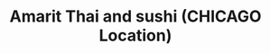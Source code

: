---
layout: place
title: Amarit Thai and sushi (CHICAGO Location)
permalink: /illinois/chicago/amarit-thai-and-sushi-chicago-location.html
stateAbbr: IL
stateName: Illinois
cityName: Chicago
seo:
  type: restaurant
  links: http://www.amaritthai.com/
place_id: ChIJS1pmk5csDogRliHY-TThIvE
photos:
  - name: >-
      places/ChIJS1pmk5csDogRliHY-TThIvE/photos/AeeoHcI9u6D2r1prl2fIzAw2baX0K1CaKsBDoWa_J9fTSTxRvhy1Pv_Px0QhH23-6OkVgJssh36cnTrf6ex8jGqlEgkcu3Z6Yw0Xqvb9L8cNMxBkE4_aqwPg7-bFaoUKPy-SIUUgoHgy_eJclsVyKhr2bLJ8L7Q8nBzTDvwczzO-HBftNlULgnaf5k4M3roF7QTe_w6y797hLUEoSZdtQ6Vrf6YQ8o08QoXcmK3_pWbrXYygtWQ0TzqH09kFv67Bteh-oyw4zX8KDEaDM8roSqdzTqG4o-8WqQsdJ5671DR1Q60mqQ
    widthPx: 2578
    heightPx: 1472
    authorAttributions:
      - displayName: Amarit Thai and sushi (CHICAGO Location)
        uri: https://maps.google.com/maps/contrib/112678333078175820404
        photoUri: >-
          https://lh3.googleusercontent.com/a-/ALV-UjVOlb2qH_J9u_ORXCKDEgLidxihxxrsilXH_49U-o749aH0SCA=s100-p-k-no-mo
    flagContentUri: >-
      https://www.google.com/local/imagery/report/?cb_client=maps_api_places.places_api&image_key=!1e10!2sAF1QipOfwrim3KVs9k_Sf4ejCsTSrXEojTPgo3XdP-Ao&hl=en-US
    googleMapsUri: >-
      https://www.google.com/maps/place//data=!3m4!1e2!3m2!1sAF1QipOfwrim3KVs9k_Sf4ejCsTSrXEojTPgo3XdP-Ao!2e10!4m2!3m1!1s0x880e2c9793665a4b:0xf122e134f9d82196
  - name: >-
      places/ChIJS1pmk5csDogRliHY-TThIvE/photos/AeeoHcK233rhUKLW6uRAl_n6PJrQr8HQoPZAdOKr9xg6m7gV84dmzAu7Ez_6yh8vRFKica5reIvlPfaTcrL6ByjctPGA0k5hFlb7x5s0VCO2FO9B2mSwYNhLKVYuao6fIeJwkeb-pjlgecYvSsWMNrFkHvwE68ddJIumUc9bMFFm4Pz_1k0QaHVcGEVLt6IgyA2GpltbMl-VTSetOUbTbUq2ZVTdD_llQracAv7bTeev2myUtJpbPv-ux5xO9PKgyvJkZGzdtn8TOtkNVFYt4mdk4K5XwTbKPrNxE8hSiytAUXK_tQ
    widthPx: 4800
    heightPx: 3200
    authorAttributions:
      - displayName: Amarit Thai and sushi (CHICAGO Location)
        uri: https://maps.google.com/maps/contrib/112678333078175820404
        photoUri: >-
          https://lh3.googleusercontent.com/a-/ALV-UjVOlb2qH_J9u_ORXCKDEgLidxihxxrsilXH_49U-o749aH0SCA=s100-p-k-no-mo
    flagContentUri: >-
      https://www.google.com/local/imagery/report/?cb_client=maps_api_places.places_api&image_key=!1e10!2sAF1QipNZ6LIfBPMW19lWgV84vfO1gc0ccsfEc3BYCChO&hl=en-US
    googleMapsUri: >-
      https://www.google.com/maps/place//data=!3m4!1e2!3m2!1sAF1QipNZ6LIfBPMW19lWgV84vfO1gc0ccsfEc3BYCChO!2e10!4m2!3m1!1s0x880e2c9793665a4b:0xf122e134f9d82196
  - name: >-
      places/ChIJS1pmk5csDogRliHY-TThIvE/photos/AeeoHcJ-LDtOH6BCks7JPZqHqSn2r04tC7Xnq6P5Vvlc9Sy98Mek74WXhnkhvZyLAzWKDd_jdhHtrIvNbrYDb1rChykVIfiRrm9T9qEGkoPxiZO1wgaRvnWy74Af-J5YnyeCl938FE7ZV6GLX0wOOAMs78XW-2nrkFr59SFPI__CkliFK1-w2XaQF9mjRHs-iq-FBtP6LziTEsbvahU6XmcNa1sO0qCoCDMg6sJv-xpBb1f8ivn8qtVO_s7LXgrIDhgplAyMId4MwBE8UU4ORtu5aHQz-AENWUixNmlFohUbKlD4jw
    widthPx: 4800
    heightPx: 3200
    authorAttributions:
      - displayName: Amarit Thai and sushi (CHICAGO Location)
        uri: https://maps.google.com/maps/contrib/112678333078175820404
        photoUri: >-
          https://lh3.googleusercontent.com/a-/ALV-UjVOlb2qH_J9u_ORXCKDEgLidxihxxrsilXH_49U-o749aH0SCA=s100-p-k-no-mo
    flagContentUri: >-
      https://www.google.com/local/imagery/report/?cb_client=maps_api_places.places_api&image_key=!1e10!2sAF1QipPkX3j1rVHdvMh7f4NS7jfoEwTDbEFjNRbmDxpm&hl=en-US
    googleMapsUri: >-
      https://www.google.com/maps/place//data=!3m4!1e2!3m2!1sAF1QipPkX3j1rVHdvMh7f4NS7jfoEwTDbEFjNRbmDxpm!2e10!4m2!3m1!1s0x880e2c9793665a4b:0xf122e134f9d82196
  - name: >-
      places/ChIJS1pmk5csDogRliHY-TThIvE/photos/AeeoHcIKmvM9XWBPKDfLCXTxzEcyhY9UAwOaQaaokoMGky-09u_sBAgylUb7UqI1xyfIdHpmhCS7l-80mHmxbCkoGd2SpSiQJ6xVe_VSopc6U5otWPC52EjTax0-hYp5eV0Xiypj9BUixC6xa4zhd6Vdr5wRBrHP8n6MaQ3_NtXonCy28bixt2KBQ_zHT_iMSrPP-KstgZ_IBq9ygYCnyRRuVeQpoXjY19vsAEwDkDe6eRBiQx69F_iz6xGupm8j_iraHsYxU0HobazYEu4FJ4x96w9WprdMGBVDIx4b5yCcgDilkg
    widthPx: 4800
    heightPx: 3200
    authorAttributions:
      - displayName: Amarit Thai and sushi (CHICAGO Location)
        uri: https://maps.google.com/maps/contrib/112678333078175820404
        photoUri: >-
          https://lh3.googleusercontent.com/a-/ALV-UjVOlb2qH_J9u_ORXCKDEgLidxihxxrsilXH_49U-o749aH0SCA=s100-p-k-no-mo
    flagContentUri: >-
      https://www.google.com/local/imagery/report/?cb_client=maps_api_places.places_api&image_key=!1e10!2sAF1QipP2IK8QvA2hZNgDhqTd4VIn_J8kryvICLJxd1HI&hl=en-US
    googleMapsUri: >-
      https://www.google.com/maps/place//data=!3m4!1e2!3m2!1sAF1QipP2IK8QvA2hZNgDhqTd4VIn_J8kryvICLJxd1HI!2e10!4m2!3m1!1s0x880e2c9793665a4b:0xf122e134f9d82196
  - name: >-
      places/ChIJS1pmk5csDogRliHY-TThIvE/photos/AeeoHcJCsrH2-iwXRw1-Zx3vifAy8G2jYNb1LxvJVfg7BFdhCXox6alDEo5vnl-V0kIxJkiOWS4pOXnPnbBy-2fWFLpa36BRF7ve0eEk8EzkOgklZ0Jltut0FDPo3hx2_RagHyzt7ZSz5J95HLPYOhbD37jZSndlm97IZLjM9uYjgrhloqOsR370pC7RDKstjwtC9tVDCyxTUo61xnpG-ch-oOQeHNHf-8Gu1Kj4OqWWohcGRLpb9ntcGjMM7SWa_aDnYhrFWNhhXlod9EEtilRGcLbGPUoNIO5qM0Cd-k3EE4JeBg
    widthPx: 4800
    heightPx: 3200
    authorAttributions:
      - displayName: Amarit Thai and sushi (CHICAGO Location)
        uri: https://maps.google.com/maps/contrib/112678333078175820404
        photoUri: >-
          https://lh3.googleusercontent.com/a-/ALV-UjVOlb2qH_J9u_ORXCKDEgLidxihxxrsilXH_49U-o749aH0SCA=s100-p-k-no-mo
    flagContentUri: >-
      https://www.google.com/local/imagery/report/?cb_client=maps_api_places.places_api&image_key=!1e10!2sAF1QipPYP4kLAPpLsvdnL3Korwsz3ykJW_Y4xaAViXG5&hl=en-US
    googleMapsUri: >-
      https://www.google.com/maps/place//data=!3m4!1e2!3m2!1sAF1QipPYP4kLAPpLsvdnL3Korwsz3ykJW_Y4xaAViXG5!2e10!4m2!3m1!1s0x880e2c9793665a4b:0xf122e134f9d82196
  - name: >-
      places/ChIJS1pmk5csDogRliHY-TThIvE/photos/AeeoHcJv1ucnRNDXIYcc2T5oIoTm5zlnGWoQe-bXgoh9Dkzbu_5152ETIt_1q4jghW-RCCS7pjz8qGr-_d6NmUV46wWeBl_Wr3jrFfJ-zwJxH8gksWXNt1z3IJ5jCRKGyNi-U7XKdXCS52ENElAUL5GsWTgIZvRVYYUAz64eKlR7-GOY3flGyfKp1mQLl6C_Mrymgo4NSGswDz4-3dVZ-TR2lomFSZT7Wxw8Ib6Ywm3lPY2h-DnPwonlmTUijAhzzdmnceqAEMW9EEL4MFS8x_LNO3_bCKmYhr0frCznGGB7ZBc6tQ
    widthPx: 4800
    heightPx: 3200
    authorAttributions:
      - displayName: Amarit Thai and sushi (CHICAGO Location)
        uri: https://maps.google.com/maps/contrib/112678333078175820404
        photoUri: >-
          https://lh3.googleusercontent.com/a-/ALV-UjVOlb2qH_J9u_ORXCKDEgLidxihxxrsilXH_49U-o749aH0SCA=s100-p-k-no-mo
    flagContentUri: >-
      https://www.google.com/local/imagery/report/?cb_client=maps_api_places.places_api&image_key=!1e10!2sAF1QipPjZ-yBVqny1GZkV4gs9BNAVibV4CpZt1sKK9Dx&hl=en-US
    googleMapsUri: >-
      https://www.google.com/maps/place//data=!3m4!1e2!3m2!1sAF1QipPjZ-yBVqny1GZkV4gs9BNAVibV4CpZt1sKK9Dx!2e10!4m2!3m1!1s0x880e2c9793665a4b:0xf122e134f9d82196
  - name: >-
      places/ChIJS1pmk5csDogRliHY-TThIvE/photos/AeeoHcK_Ngk9Cz25Cv8-ouoR49Nb2Jdgrplw2MlrdpWISbWjjVoc15RFthb26boQOEy2-7aSlzCU4OALz8ddPbbTuOtKMkNYAZrVgFGGQY6gd8-j6COoZpvBbADMJ8Q3C1izhrGzXG9e4W-75JOCH2GW2TDKFCIF02GW2M0NKYUJIXGp-8KCHOUsCKbCvWRo7XcV2LhcqKUhMeUPALjwaDer2pdjiFgyPhL5RG_EIXHGQWWiKWW3cNVDIioMPU7z3v4MvjWzWmwB0UTOOlg0wNkFBdZtZmjdD9n2OCgmxvf_HACyXw
    widthPx: 4800
    heightPx: 3200
    authorAttributions:
      - displayName: Amarit Thai and sushi (CHICAGO Location)
        uri: https://maps.google.com/maps/contrib/112678333078175820404
        photoUri: >-
          https://lh3.googleusercontent.com/a-/ALV-UjVOlb2qH_J9u_ORXCKDEgLidxihxxrsilXH_49U-o749aH0SCA=s100-p-k-no-mo
    flagContentUri: >-
      https://www.google.com/local/imagery/report/?cb_client=maps_api_places.places_api&image_key=!1e10!2sAF1QipOJ6KQDcN9cq8XbX6BAXSvCsR4aAhylDaBh5-Z3&hl=en-US
    googleMapsUri: >-
      https://www.google.com/maps/place//data=!3m4!1e2!3m2!1sAF1QipOJ6KQDcN9cq8XbX6BAXSvCsR4aAhylDaBh5-Z3!2e10!4m2!3m1!1s0x880e2c9793665a4b:0xf122e134f9d82196
  - name: >-
      places/ChIJS1pmk5csDogRliHY-TThIvE/photos/AeeoHcLpoHbyWeVZCTjf3veCqiGKhD5qn1GlS_0mRcR9PbnUC9A-tIHU_dyXTDB4FEjVuYCOfTnB6yRSA_4nf6Xy9SsYav3y5mlhpuPexmkKfkrvTIpDlYZiL1-ZKkk3f3sPfUNlvPqPzmAN-YeRtaRVt0RqQd8ozrn9kkbga6MIExfGXQcOvlTMvsIYY2v5GAUWqSkBd2Z9h2vbVpF0d6I0yNwaksCQWwPIj4O3Dr5pQQHGUC2xleBECnigvFuMSquiVztSBjd9xyQZqfryQfo5hCJHptPsO6L2NafGK3e7xfQgqw
    widthPx: 4800
    heightPx: 3200
    authorAttributions:
      - displayName: Amarit Thai and sushi (CHICAGO Location)
        uri: https://maps.google.com/maps/contrib/112678333078175820404
        photoUri: >-
          https://lh3.googleusercontent.com/a-/ALV-UjVOlb2qH_J9u_ORXCKDEgLidxihxxrsilXH_49U-o749aH0SCA=s100-p-k-no-mo
    flagContentUri: >-
      https://www.google.com/local/imagery/report/?cb_client=maps_api_places.places_api&image_key=!1e10!2sAF1QipPgLm_fzWKJbrPP1V5rvYGhQpzBEASfv1Ah942w&hl=en-US
    googleMapsUri: >-
      https://www.google.com/maps/place//data=!3m4!1e2!3m2!1sAF1QipPgLm_fzWKJbrPP1V5rvYGhQpzBEASfv1Ah942w!2e10!4m2!3m1!1s0x880e2c9793665a4b:0xf122e134f9d82196
  - name: >-
      places/ChIJS1pmk5csDogRliHY-TThIvE/photos/AeeoHcJaxu08cpRFPS6lu2hdzPnRhzhqQD4Q9_FV_gRgwVzCnyryRrnbTdhjQPkM3sUdeja1nc74FyRFyfhhdEeMVxzIi7gIypG0aIcg8JcqABWORG-ErkmyNiJLWiWfocN3laQByKkbbnUfYRS1oiz0RK8i8lHoH-7CFWIsqTVxxj_xGo0J_vF0WfPEC9xhNXhF7k-kOmsVlWOx5SnrxGs8cuVKtZe8wA5AV3R5b92Lyc8ZdqUSP-tj9nRi3Xn9xmDyIgKKXX8aBB11ktV1UJPnoGRVneveWaqmGGXoik5KQ-LtZQ
    widthPx: 4800
    heightPx: 3200
    authorAttributions:
      - displayName: Amarit Thai and sushi (CHICAGO Location)
        uri: https://maps.google.com/maps/contrib/112678333078175820404
        photoUri: >-
          https://lh3.googleusercontent.com/a-/ALV-UjVOlb2qH_J9u_ORXCKDEgLidxihxxrsilXH_49U-o749aH0SCA=s100-p-k-no-mo
    flagContentUri: >-
      https://www.google.com/local/imagery/report/?cb_client=maps_api_places.places_api&image_key=!1e10!2sAF1QipPmlRImO7sgHk_ke69ocLxCRZKenWtD_QWB0aWG&hl=en-US
    googleMapsUri: >-
      https://www.google.com/maps/place//data=!3m4!1e2!3m2!1sAF1QipPmlRImO7sgHk_ke69ocLxCRZKenWtD_QWB0aWG!2e10!4m2!3m1!1s0x880e2c9793665a4b:0xf122e134f9d82196
  - name: >-
      places/ChIJS1pmk5csDogRliHY-TThIvE/photos/AeeoHcLmk8Pn64pBldcDNpBatLFPjSAv8GLxpOS7z0GsIGWPDIfp4JelpjnNpiY0zgmEXe_WQoQ5f96JHANgXPf3WcPtFUhMUubK0mxnNOHfuS3cvfeAZYrqmlXfecsFY3ryfY64hXHCPYXWw7Z-MRysBDgeCu5AZRDiBUECLpSwSi8u32ELYs6KIFnYnY3i8w0ZB5d_CCP1ASWjmFZypfx11BDjD1MJhjsZ35IiKVy9EDhdlPz6dWTjG_muB42FJstsuRO0NVTDwNKUz33K8y9RWwaSbEP_9jLFYkQOyavamN97P44PsMwyC0VMcJolTD_l_68q6CMO9rE_2aqlw2Tkb8p6ekUMt73F2HOPo2Gcd_LwkmOmTsCVjSjP0Dr16awTKlL1jebeBXLFEtdKTj8NrFHV6U6V4Q-i0LLGNn-7Sip24Sw
    widthPx: 4080
    heightPx: 3072
    authorAttributions:
      - displayName: Elisa Ferrante
        uri: https://maps.google.com/maps/contrib/110594561496184843718
        photoUri: >-
          https://lh3.googleusercontent.com/a-/ALV-UjXu_fMpeGyUnUW4CY-ax5MsX5NNHR8wl91cknbcKvsvXcU29KZq=s100-p-k-no-mo
    flagContentUri: >-
      https://www.google.com/local/imagery/report/?cb_client=maps_api_places.places_api&image_key=!1e10!2sCIHM0ogKEICAgICXxPeS_wE&hl=en-US
    googleMapsUri: >-
      https://www.google.com/maps/place//data=!3m4!1e2!3m2!1sCIHM0ogKEICAgICXxPeS_wE!2e10!4m2!3m1!1s0x880e2c9793665a4b:0xf122e134f9d82196
address: 600 S Dearborn St, Chicago, IL 60605, USA
street: 600 S Dearborn St
city: Chicago
state: IL
zip: '60605'
country: USA
neighborhood: Chicago Loop
latitude: '41.874250'
longitude: '-87.629409'
accessibility_options:
  wheelchairAccessibleParking: false
  wheelchairAccessibleEntrance: true
  wheelchairAccessibleRestroom: true
  wheelchairAccessibleSeating: true
business_status: OPERATIONAL
name: Amarit Thai and sushi (CHICAGO Location)
google_maps_links:
  directionsUri: >-
    https://www.google.com/maps/dir//''/data=!4m7!4m6!1m1!4e2!1m2!1m1!1s0x880e2c9793665a4b:0xf122e134f9d82196!3e0
  placeUri: https://maps.google.com/?cid=17375697929995035030
  writeAReviewUri: >-
    https://www.google.com/maps/place//data=!4m3!3m2!1s0x880e2c9793665a4b:0xf122e134f9d82196!12e1
  reviewsUri: >-
    https://www.google.com/maps/place//data=!4m4!3m3!1s0x880e2c9793665a4b:0xf122e134f9d82196!9m1!1b1
  photosUri: >-
    https://www.google.com/maps/place//data=!4m3!3m2!1s0x880e2c9793665a4b:0xf122e134f9d82196!10e5
primary_type: Thai Restaurant
opening_hours:
  regular: null
  current: null
secondary_opening_hours:
  regular:
    weekdayDescriptions: null
    type: null
  current:
    weekdayDescriptions: null
    type: null
phone: (312) 939-1179
price_level: PRICE_LEVEL_MODERATE
price_range: $10 &ndash; $20
rating: '4.1'
rating_count: 0
website: http://www.amaritthai.com/
description: >-
  Discover Amarit Thai and Sushi in Chicago, IL$$$Amarit Thai and Sushi in
  Chicago, IL, is a welcoming spot for those seeking authentic Thai flavors
  blended with fresh sushi options, making it a go-to for Japanese-inspired
  dining in the heart of the city. This modestly decorated eatery features a
  casual atmosphere with traditional Thai elements, offering classic dishes
  alongside creative fusions that highlight bold tastes and quality ingredients.
  Visitors can enjoy a variety of Thai standards and a few Chinese-inspired
  entrees, all served in a space that's perfect for a relaxed meal after
  exploring the bustling streets. The menu includes fresh sushi rolls that pair
  well with flavorful curries, appealing to anyone searching for top-rated Thai
  or sushi places near me. With options like wheelchair-accessible seating and a
  focus on moderate pricing, it's an accessible choice for a satisfying dining
  experience in the Chicago Loop neighborhood.
generative_summary: >-
  Discover Amarit Thai and Sushi in Chicago, IL$$$Amarit Thai and Sushi in
  Chicago, IL, is a welcoming spot for those seeking authentic Thai flavors
  blended with fresh sushi options, making it a go-to for Japanese-inspired
  dining in the heart of the city. This modestly decorated eatery features a
  casual atmosphere with traditional Thai elements, offering classic dishes
  alongside creative fusions that highlight bold tastes and quality ingredients.
  Visitors can enjoy a variety of Thai standards and a few Chinese-inspired
  entrees, all served in a space that's perfect for a relaxed meal after
  exploring the bustling streets. The menu includes fresh sushi rolls that pair
  well with flavorful curries, appealing to anyone searching for top-rated Thai
  or sushi places near me. With options like wheelchair-accessible seating and a
  focus on moderate pricing, it's an accessible choice for a satisfying dining
  experience in the Chicago Loop neighborhood.
generative_disclosure: Summarized by AI using the Grok-3-Mini model.
reviews:
  - name: >-
      places/ChIJS1pmk5csDogRliHY-TThIvE/reviews/ChdDSUhNMG9nS0VJQ0FnTUNRcDhqc3RRRRAB
    relativePublishTimeDescription: a month ago
    rating: 5
    text:
      text: >-
        Tried this place on a whim; so delicious! The mild curry chicken (yellow
        curry) was packed with meat and potatoes and had incredible flavor.
        Prices are very reasonable and they have some bubble tea!
      languageCode: en
    originalText:
      text: >-
        Tried this place on a whim; so delicious! The mild curry chicken (yellow
        curry) was packed with meat and potatoes and had incredible flavor.
        Prices are very reasonable and they have some bubble tea!
      languageCode: en
    authorAttribution:
      displayName: Koios D
      uri: https://www.google.com/maps/contrib/109720262187607341551/reviews
      photoUri: >-
        https://lh3.googleusercontent.com/a-/ALV-UjURNuuT5yWqisPZXCRLtddbAmP-zbAcSr-zMWiIXo33ahfw00t5=s128-c0x00000000-cc-rp-mo
    publishTime: '2025-03-07T15:12:42.047593Z'
    flagContentUri: >-
      https://www.google.com/local/review/rap/report?postId=ChdDSUhNMG9nS0VJQ0FnTUNRcDhqc3RRRRAB&d=17924085&t=1
    googleMapsUri: >-
      https://www.google.com/maps/reviews/data=!4m6!14m5!1m4!2m3!1sChdDSUhNMG9nS0VJQ0FnTUNRcDhqc3RRRRAB!2m1!1s0x880e2c9793665a4b:0xf122e134f9d82196
  - name: >-
      places/ChIJS1pmk5csDogRliHY-TThIvE/reviews/ChdDSUhNMG9nS0VJQ0FnTUNJMmM3Z293RRAB
    relativePublishTimeDescription: a week ago
    rating: 5
    text:
      text: >-
        Checked out Amarit Thai and Sushi over on Dearborn the other night.
        Started with the Crab Rangoon – crispy and packed with flavor. For the
        main, went with the Pad See Eiw with chicken; noodles had that perfect
        chew, and the seasoning hit the spot. Also grabbed a Spicy Tuna Maki
        roll – fresh and had just the right kick. All in, spent about $40 before
        tip. Solid spot when you're craving Thai in the South Loop.​
      languageCode: en
    originalText:
      text: >-
        Checked out Amarit Thai and Sushi over on Dearborn the other night.
        Started with the Crab Rangoon – crispy and packed with flavor. For the
        main, went with the Pad See Eiw with chicken; noodles had that perfect
        chew, and the seasoning hit the spot. Also grabbed a Spicy Tuna Maki
        roll – fresh and had just the right kick. All in, spent about $40 before
        tip. Solid spot when you're craving Thai in the South Loop.​
      languageCode: en
    authorAttribution:
      displayName: Hailey Brown
      uri: https://www.google.com/maps/contrib/115156023908139032725/reviews
      photoUri: >-
        https://lh3.googleusercontent.com/a/ACg8ocItMDxXctkzXILz9tdW_65yRQjYwkB7zulk8vCLTUZI0BRcFQ=s128-c0x00000000-cc-rp-mo-ba2
    publishTime: '2025-04-03T08:33:28.929003Z'
    flagContentUri: >-
      https://www.google.com/local/review/rap/report?postId=ChdDSUhNMG9nS0VJQ0FnTUNJMmM3Z293RRAB&d=17924085&t=1
    googleMapsUri: >-
      https://www.google.com/maps/reviews/data=!4m6!14m5!1m4!2m3!1sChdDSUhNMG9nS0VJQ0FnTUNJMmM3Z293RRAB!2m1!1s0x880e2c9793665a4b:0xf122e134f9d82196
  - name: >-
      places/ChIJS1pmk5csDogRliHY-TThIvE/reviews/ChdDSUhNMG9nS0VJQ0FnSURIOWFDSHdnRRAB
    relativePublishTimeDescription: 6 months ago
    rating: 5
    text:
      text: >-
        This is a great Thai restaurant, and I'm particular about my Thai. While
        visiting Chicago, my wife and I stumbled upon Amarit and were pleasantly
        surprised with the selections and overall flavor. The fried mixed
        vegetables are a must-try! We will be returning on our next weekend
        getaway to the Chi.
      languageCode: en
    originalText:
      text: >-
        This is a great Thai restaurant, and I'm particular about my Thai. While
        visiting Chicago, my wife and I stumbled upon Amarit and were pleasantly
        surprised with the selections and overall flavor. The fried mixed
        vegetables are a must-try! We will be returning on our next weekend
        getaway to the Chi.
      languageCode: en
    authorAttribution:
      displayName: joseph neal
      uri: https://www.google.com/maps/contrib/100476368423153507801/reviews
      photoUri: >-
        https://lh3.googleusercontent.com/a/ACg8ocJLyXlnqgBFHPvNYxV5R9HaU7iipBPp9pizwSXf5QxfxTqszQ=s128-c0x00000000-cc-rp-mo-ba4
    publishTime: '2024-09-18T16:53:06.047525Z'
    flagContentUri: >-
      https://www.google.com/local/review/rap/report?postId=ChdDSUhNMG9nS0VJQ0FnSURIOWFDSHdnRRAB&d=17924085&t=1
    googleMapsUri: >-
      https://www.google.com/maps/reviews/data=!4m6!14m5!1m4!2m3!1sChdDSUhNMG9nS0VJQ0FnSURIOWFDSHdnRRAB!2m1!1s0x880e2c9793665a4b:0xf122e134f9d82196
  - name: >-
      places/ChIJS1pmk5csDogRliHY-TThIvE/reviews/ChdDSUhNMG9nS0VJQ0FnTUN3cnJXYnlBRRAB
    relativePublishTimeDescription: 3 weeks ago
    rating: 5
    text:
      text: >-
        Highly recommend the seafood salad and the  Panang curry! Equally fresh
        and savory
      languageCode: en
    originalText:
      text: >-
        Highly recommend the seafood salad and the  Panang curry! Equally fresh
        and savory
      languageCode: en
    authorAttribution:
      displayName: Adam
      uri: https://www.google.com/maps/contrib/100858656645945444520/reviews
      photoUri: >-
        https://lh3.googleusercontent.com/a-/ALV-UjV-mTgGx3cw4qeKX_rBhrh_w2i1SDklqDhnPJwD8VmY2_SAHb4s1w=s128-c0x00000000-cc-rp-mo-ba5
    publishTime: '2025-03-19T00:21:58.590482Z'
    flagContentUri: >-
      https://www.google.com/local/review/rap/report?postId=ChdDSUhNMG9nS0VJQ0FnTUN3cnJXYnlBRRAB&d=17924085&t=1
    googleMapsUri: >-
      https://www.google.com/maps/reviews/data=!4m6!14m5!1m4!2m3!1sChdDSUhNMG9nS0VJQ0FnTUN3cnJXYnlBRRAB!2m1!1s0x880e2c9793665a4b:0xf122e134f9d82196
  - name: >-
      places/ChIJS1pmk5csDogRliHY-TThIvE/reviews/ChZDSUhNMG9nS0VJQ0FnTUNnbWYzMkJ3EAE
    relativePublishTimeDescription: a month ago
    rating: 5
    text:
      text: >-
        The food is very good- maybe the best Thai in the area. Their Panang
        curry chicken only comes with chicken- veggies are extra. This is the
        only restaurant I’ve seen that.


        We’ve always done takeout in part b/c there is almost no one ever eating
        there. The back half of the restaurant appears blocked off. Not sure how
        they could fix this but would be nice to see more people there. Takeout
        service is quick though which is always nice.
      languageCode: en
    originalText:
      text: >-
        The food is very good- maybe the best Thai in the area. Their Panang
        curry chicken only comes with chicken- veggies are extra. This is the
        only restaurant I’ve seen that.


        We’ve always done takeout in part b/c there is almost no one ever eating
        there. The back half of the restaurant appears blocked off. Not sure how
        they could fix this but would be nice to see more people there. Takeout
        service is quick though which is always nice.
      languageCode: en
    authorAttribution:
      displayName: Louis
      uri: https://www.google.com/maps/contrib/106664922930441222307/reviews
      photoUri: >-
        https://lh3.googleusercontent.com/a/ACg8ocLZqE-GHKqaZQztn3ZhLocPKdHhgELxtBY4zRp9RzPcySxuR-4=s128-c0x00000000-cc-rp-mo-ba3
    publishTime: '2025-02-18T21:26:48.962489Z'
    flagContentUri: >-
      https://www.google.com/local/review/rap/report?postId=ChZDSUhNMG9nS0VJQ0FnTUNnbWYzMkJ3EAE&d=17924085&t=1
    googleMapsUri: >-
      https://www.google.com/maps/reviews/data=!4m6!14m5!1m4!2m3!1sChZDSUhNMG9nS0VJQ0FnTUNnbWYzMkJ3EAE!2m1!1s0x880e2c9793665a4b:0xf122e134f9d82196
review_summary: >-
  What Customers Love About Amarit$$$Folks rave about the flavorful curries and
  fresh sushi rolls at this spot, often highlighting how the dishes deliver a
  perfect balance of spice and taste that keeps diners coming back. Many
  appreciate the reasonable prices and generous portions, making it a solid pick
  for anyone craving affordable Thai or Japanese eats without breaking the bank.
  Reviewers frequently mention the quick takeout service and standout items like
  seafood salads and noodle dishes, which add to the overall enjoyable vibe.
  It's clear that the fresh ingredients and variety keep things exciting, with
  plenty of options for vegetarian choices and bubble tea to round out the meal.
  All in all, this place comes across as a reliable favorite for a casual bite,
  earning high marks for its welcoming approach to satisfying hunger in the
  South Loop area.
review_disclosure: Summarized by AI using the Grok-3-Mini model.
parking_options:
  paidParkingLot: true
  paidStreetParking: true
payment_options:
  acceptsCreditCards: true
  acceptsDebitCards: true
  acceptsCashOnly: false
  acceptsNfc: true
allow_dogs: null
curbside_pickup: false
delivery: true
dine_in: true
good_for_children: true
good_for_groups: true
good_for_sports: false
live_music: false
menu_for_children: false
outdoor_seating: false
reservable: true
restroom: true
serves_beer: true
serves_breakfast: false
serves_brunch: false
serves_cocktails: true
serves_coffee: true
serves_dinner: true
serves_dessert: true
serves_lunch: true
serves_vegetarian_food: true
serves_wine: true
takeout: true
update_category: pro
places_description: >-
  Bright, modestly decorated Thai eatery dishing up the standards plus a handful
  of Chinese entrees.

---
